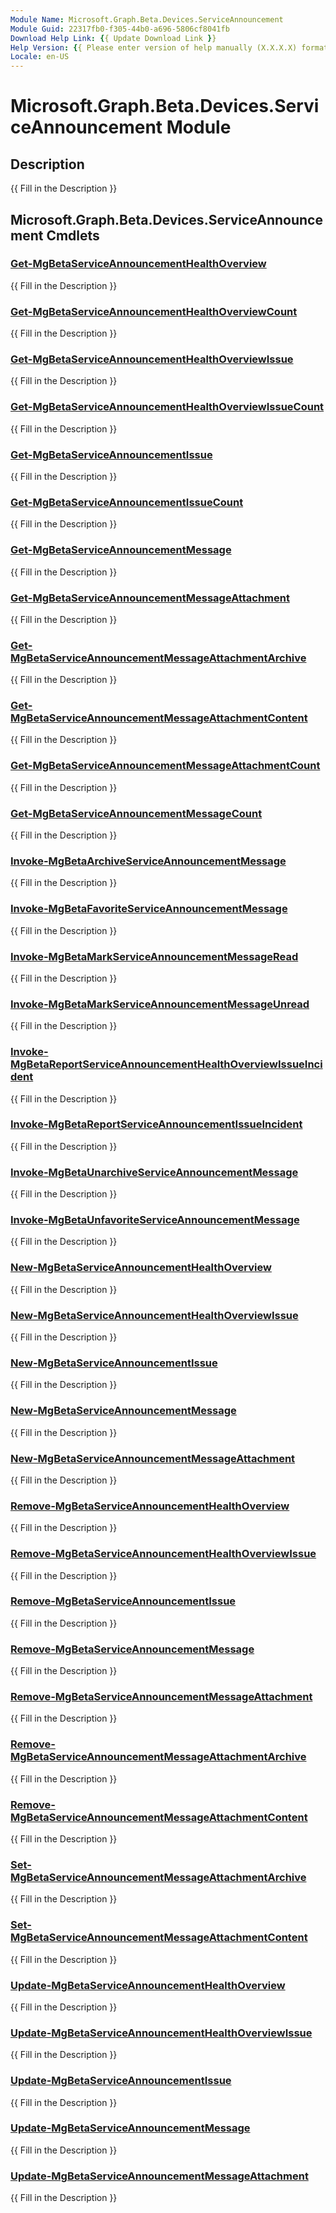 ```yaml
---
Module Name: Microsoft.Graph.Beta.Devices.ServiceAnnouncement
Module Guid: 22317fb0-f305-44b0-a696-5806cf8041fb
Download Help Link: {{ Update Download Link }}
Help Version: {{ Please enter version of help manually (X.X.X.X) format }}
Locale: en-US
---
```


# Microsoft.Graph.Beta.Devices.ServiceAnnouncement Module
## Description
{{ Fill in the Description }}

## Microsoft.Graph.Beta.Devices.ServiceAnnouncement Cmdlets
### [Get-MgBetaServiceAnnouncementHealthOverview](Get-MgBetaServiceAnnouncementHealthOverview.md)
{{ Fill in the Description }}

### [Get-MgBetaServiceAnnouncementHealthOverviewCount](Get-MgBetaServiceAnnouncementHealthOverviewCount.md)
{{ Fill in the Description }}

### [Get-MgBetaServiceAnnouncementHealthOverviewIssue](Get-MgBetaServiceAnnouncementHealthOverviewIssue.md)
{{ Fill in the Description }}

### [Get-MgBetaServiceAnnouncementHealthOverviewIssueCount](Get-MgBetaServiceAnnouncementHealthOverviewIssueCount.md)
{{ Fill in the Description }}

### [Get-MgBetaServiceAnnouncementIssue](Get-MgBetaServiceAnnouncementIssue.md)
{{ Fill in the Description }}

### [Get-MgBetaServiceAnnouncementIssueCount](Get-MgBetaServiceAnnouncementIssueCount.md)
{{ Fill in the Description }}

### [Get-MgBetaServiceAnnouncementMessage](Get-MgBetaServiceAnnouncementMessage.md)
{{ Fill in the Description }}

### [Get-MgBetaServiceAnnouncementMessageAttachment](Get-MgBetaServiceAnnouncementMessageAttachment.md)
{{ Fill in the Description }}

### [Get-MgBetaServiceAnnouncementMessageAttachmentArchive](Get-MgBetaServiceAnnouncementMessageAttachmentArchive.md)
{{ Fill in the Description }}

### [Get-MgBetaServiceAnnouncementMessageAttachmentContent](Get-MgBetaServiceAnnouncementMessageAttachmentContent.md)
{{ Fill in the Description }}

### [Get-MgBetaServiceAnnouncementMessageAttachmentCount](Get-MgBetaServiceAnnouncementMessageAttachmentCount.md)
{{ Fill in the Description }}

### [Get-MgBetaServiceAnnouncementMessageCount](Get-MgBetaServiceAnnouncementMessageCount.md)
{{ Fill in the Description }}

### [Invoke-MgBetaArchiveServiceAnnouncementMessage](Invoke-MgBetaArchiveServiceAnnouncementMessage.md)
{{ Fill in the Description }}

### [Invoke-MgBetaFavoriteServiceAnnouncementMessage](Invoke-MgBetaFavoriteServiceAnnouncementMessage.md)
{{ Fill in the Description }}

### [Invoke-MgBetaMarkServiceAnnouncementMessageRead](Invoke-MgBetaMarkServiceAnnouncementMessageRead.md)
{{ Fill in the Description }}

### [Invoke-MgBetaMarkServiceAnnouncementMessageUnread](Invoke-MgBetaMarkServiceAnnouncementMessageUnread.md)
{{ Fill in the Description }}

### [Invoke-MgBetaReportServiceAnnouncementHealthOverviewIssueIncident](Invoke-MgBetaReportServiceAnnouncementHealthOverviewIssueIncident.md)
{{ Fill in the Description }}

### [Invoke-MgBetaReportServiceAnnouncementIssueIncident](Invoke-MgBetaReportServiceAnnouncementIssueIncident.md)
{{ Fill in the Description }}

### [Invoke-MgBetaUnarchiveServiceAnnouncementMessage](Invoke-MgBetaUnarchiveServiceAnnouncementMessage.md)
{{ Fill in the Description }}

### [Invoke-MgBetaUnfavoriteServiceAnnouncementMessage](Invoke-MgBetaUnfavoriteServiceAnnouncementMessage.md)
{{ Fill in the Description }}

### [New-MgBetaServiceAnnouncementHealthOverview](New-MgBetaServiceAnnouncementHealthOverview.md)
{{ Fill in the Description }}

### [New-MgBetaServiceAnnouncementHealthOverviewIssue](New-MgBetaServiceAnnouncementHealthOverviewIssue.md)
{{ Fill in the Description }}

### [New-MgBetaServiceAnnouncementIssue](New-MgBetaServiceAnnouncementIssue.md)
{{ Fill in the Description }}

### [New-MgBetaServiceAnnouncementMessage](New-MgBetaServiceAnnouncementMessage.md)
{{ Fill in the Description }}

### [New-MgBetaServiceAnnouncementMessageAttachment](New-MgBetaServiceAnnouncementMessageAttachment.md)
{{ Fill in the Description }}

### [Remove-MgBetaServiceAnnouncementHealthOverview](Remove-MgBetaServiceAnnouncementHealthOverview.md)
{{ Fill in the Description }}

### [Remove-MgBetaServiceAnnouncementHealthOverviewIssue](Remove-MgBetaServiceAnnouncementHealthOverviewIssue.md)
{{ Fill in the Description }}

### [Remove-MgBetaServiceAnnouncementIssue](Remove-MgBetaServiceAnnouncementIssue.md)
{{ Fill in the Description }}

### [Remove-MgBetaServiceAnnouncementMessage](Remove-MgBetaServiceAnnouncementMessage.md)
{{ Fill in the Description }}

### [Remove-MgBetaServiceAnnouncementMessageAttachment](Remove-MgBetaServiceAnnouncementMessageAttachment.md)
{{ Fill in the Description }}

### [Remove-MgBetaServiceAnnouncementMessageAttachmentArchive](Remove-MgBetaServiceAnnouncementMessageAttachmentArchive.md)
{{ Fill in the Description }}

### [Remove-MgBetaServiceAnnouncementMessageAttachmentContent](Remove-MgBetaServiceAnnouncementMessageAttachmentContent.md)
{{ Fill in the Description }}

### [Set-MgBetaServiceAnnouncementMessageAttachmentArchive](Set-MgBetaServiceAnnouncementMessageAttachmentArchive.md)
{{ Fill in the Description }}

### [Set-MgBetaServiceAnnouncementMessageAttachmentContent](Set-MgBetaServiceAnnouncementMessageAttachmentContent.md)
{{ Fill in the Description }}

### [Update-MgBetaServiceAnnouncementHealthOverview](Update-MgBetaServiceAnnouncementHealthOverview.md)
{{ Fill in the Description }}

### [Update-MgBetaServiceAnnouncementHealthOverviewIssue](Update-MgBetaServiceAnnouncementHealthOverviewIssue.md)
{{ Fill in the Description }}

### [Update-MgBetaServiceAnnouncementIssue](Update-MgBetaServiceAnnouncementIssue.md)
{{ Fill in the Description }}

### [Update-MgBetaServiceAnnouncementMessage](Update-MgBetaServiceAnnouncementMessage.md)
{{ Fill in the Description }}

### [Update-MgBetaServiceAnnouncementMessageAttachment](Update-MgBetaServiceAnnouncementMessageAttachment.md)
{{ Fill in the Description }}


